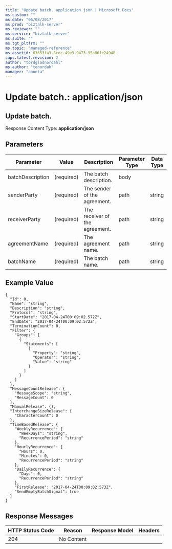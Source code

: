 ```yaml
---
title: "Update batch. application json | Microsoft Docs"
ms.custom: ""
ms.date: "06/08/2017"
ms.prod: "biztalk-server"
ms.reviewer: ""
ms.service: "biztalk-server"
ms.suite: ""
ms.tgt_pltfrm: ""
ms.topic: "managed-reference"
ms.assetid: 63653fa3-8cec-49e3-9473-95a861e24948
caps.latest.revision: 2
author: "tordgladnordahl"
ms.author: "tonordah"
manager: "anneta"
---
```

# Update batch.: application/json
## Update batch.


  Response Content Type: **application/json**

Parameters
---


Parameter|Value|Description|Parameter Type|Data Type 
---------|---------|---------|---------|---------
batchDescription|(required)|The batch description.|body  |         |
senderParty|(required)|The sender of the agreement.|path|string|
receiverParty|(required)|The receiver of the agreement.|path|string|
agreementName|(required)|The agreement name.|path|string|
batchName|(required)|The batch name.|path|string|


Example Value
---

```
{
  "Id": 0,
  "Name": "string",
  "Description": "string",
  "Protocol": "string",
  "StartDate": "2017-04-24T00:09:02.572Z",
  "EndDate": "2017-04-24T00:09:02.572Z",
  "TerminationCount": 0,
  "Filter": {
    "Groups": [
      {
        "Statements": [
          {
            "Property": "string",
            "Operator": "string",
            "Value": "string"
          }
        ]
      }
    ]
  },
  "MessageCountRelease": {
    "MessageScope": "string",
    "MessageCount": 0
  },
  "ManualRelease": {},
  "InterchangeSizeRelease": {
    "CharacterCount": 0
  },
  "TimeBasedRelease": {
    "WeeklyRecurrence": {
      "WeekDays": "string",
      "RecurrencePeriod": "string"
    },
    "HourlyRecurrence": {
      "Hours": 0,
      "Minutes": 0,
      "RecurrencePeriod": "string"
    },
    "DailyRecurrence": {
      "Days": 0,
      "RecurrencePeriod": "string"
    },
    "FirstRelease": "2017-04-24T00:09:02.573Z",
    "SendEmptyBatchSignal": true
  }
}
```

Response Messages
---


HTTP Status Code|Reason|Response Model|Headers  
---------|---------|---------|---------
204     |No Content |         |         |

